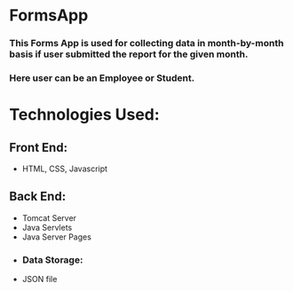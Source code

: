 # FormsApp

### This Forms App is used for collecting data in month-by-month basis if user submitted the report for the given month.
### Here user can be an Employee or Student.

# Technologies Used:
## Front End:
- HTML, CSS, Javascript
## Back End:
- Tomcat Server
- Java Servlets
- Java Server Pages
- ### Data Storage:
- JSON file
